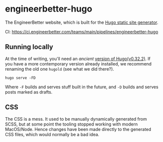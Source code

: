# engineerbetter-hugo

The EngineerBetter website, which is built for the [Hugo static site generator](https://gohugo.io/).

CI: https://ci.engineerbetter.com/teams/main/pipelines/engineerbetter-hugo

## Running locally

At the time of writing, you'll need an _ancient_ [version of Hugo(v0.32.2)](https://github.com/gohugoio/hugo/releases/tag/v0.32.2). If you have a more contemporary version already installed, we recommend renaming the old one `hugold` (see what we did there?).

```terminal
hugo serve -FD
```

Where `-F` builds and serves stuff built in the future, and `-D` builds and serves posts marked as drafts.

## CSS

The CSS is a mess. It used to be manually dynamically generated from SCSS, but at some point the tooling stopped working with modern MacOS/Node. Hence changes have been made directly to the generated CSS files, which would normally be a bad idea.
